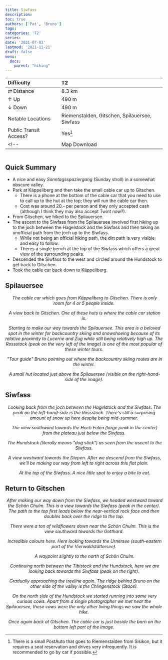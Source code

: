 ```yaml
---
title: Siwfass
description: 
toc: true
authors: ['Pat', 'Bruno']
tags:
categories: 'T2'
series:
date: '2021-07-03'
lastmod: '2021-11-21'
draft: false
menu:
  docs:
    parent: "hiking"
---
```

<link href="../../../style.css" rel="stylesheet"></link>

| Difficulty | [T2](../overview/#wanderskala) |
| :--- | :--- |
| &#8644; Distance | 8.3 km |
| &#8593; Up | 490 m |
| &#8595; Down | 490 m |
| Notable Locations | Riemenstalden, Gitschen, Spilauersee, Siwfass |
| Public Transit Access? | Yes[^1] |
<!-- | Map Download | [PDF](.pdf), [GPX](.gpx) | -->

<p align="center">
  <img src="IMG_0899.JPG" alt="" class="landscape">
</p>

## Quick Summary

- A nice and easy _Sonntagsspaziergang_ (Sunday stroll) in a somewhat obscure valley.
- Park at <hl>Käppeliberg</hl> and then take the small cable car up to <hl>Gitschen</hl>.
  - There is a phone at the bottom of the cable car that you need to use to call up to the hut at the top; they will run the cable car then.
  - Cost was around 20.- per person and they only accepted cash (although I think they may also accept Twint now?).
- From Gitschen, we hiked to the <hl>Spilauersee</hl>.
- The ascent to the <hl>Siwfass</hl> from the <hl>Spilauersee</hl> involved first hiking up to the joch between the Hagelstock and the Siwfass and then taking an unofficial path from the joch up to the <hl>Siwfass</hl>.
  - While not being an official hiking path, the dirt path is very visible and easy to follow.
  - Theres a single bench at the top of the <hl>Siwfass</hl> which offers a great view of the surrounding peaks.
- Descended the Siwfass to the west and circled around the Hundstock to get back to <hl>Gitschen</hl>.
- Took the cable car back down to <hl>Käppeliberg</hl>.

## Spilauersee

<p align="center">
  <img src="IMG_0958.JPG" alt="" class="portrait">
  <em>The cable car which goes from <hl>Käppeliberg</hl> to <hl>Gitschen</hl>.  There is only room for 4 or 5 people inside.</em>
</p>

<p align="center">
  <img src="IMG_0796.JPG" alt="" class="landscape">
  <em>A view back to <hl>Gitschen</hl>.  One of these huts is where the cable car station is.</em>
</p>

<p align="center">
  <img src="IMG_0799.JPG" alt="" class="portrait">
  <em>Starting to make our way towards the <hl>Spilauersee</hl>.  This area is a beloved spot in the winter for backcountry skiing and snowshoeing because of its relative proximity to Lucerne and Zug while still being relatively high up.  The <hl>Rossstock</hl> (peak on the very left of the image) is one of the most popular of these winter tours.</em>
</p>

<p align="center">
  <img src="IMG_0804.JPG" alt="" class="landscape">
  <em>"Tour guide" Bruno pointing out where the backcountry skiing routes are in the winter.</em>
</p>

<p align="center">
  <img src="IMG_0828.JPG" alt="" class="portrait">
  <em>A small hut located just above the <hl>Spilauersee</hl> (visible on the right-hand-side of the image).</em>
</p>

## Siwfass

<p align="center">
  <img src="IMG_0871.JPG" alt="" class="landscape">
  <em>Looking back from the joch between the <hl>Hagelstock</hl> and the <hl>Siwfass</hl>.  The peak on the left-hand-side is the <hl>Rossstock</hl>.  There's still a surprising amount of snow up here despite being mid-summer.</em>
</p>

<p align="center">
  <img src="IMG_0866.JPG" alt="" class="portrait">
  <em>The view southward towards the Hoch Fulen (large peak in the center) from the plateau just below the <hl>Siwfass</hl>.</em>
</p>

<p align="center">
  <img src="IMG_0882.JPG" alt="" class="landscape">
  <em>The <hl>Hundstock</hl> (literally means "dog stick") as seen from the ascent to the <hl>Siwfass</hl>.</em>
</p>

<p align="center">
  <img src="IMG_0885.JPG" alt="" class="landscape">
  <em>A view westward towards the <hl>Diepen</hl>.  After we descend from the Siwfass, we'll be making our way from left to right across this flat plain.</em>
</p>

<p align="center">
  <img src="IMG_0892.JPG" alt="" class="landscape">
  <em>At the top of the <hl>Siwfass</hl>.  A nice little spot to enjoy a bite to eat.</em>
</p>

## Return to Gitschen

<p align="center">
  <img src="IMG_0897.JPG" alt="" class="landscape">
  <em>After making our way down from the Siwfass, we headed westward toward the <hl>Schön Chulm</hl>.  This is a view towards the <hl>Siwfass</hl> (peak in the center).  The path to the top first leads below the near-vertical rock face and then doubles back over the ridge to the top.</em>
</p>

<p align="center">
  <img src="IMG_0899.JPG" alt="" class="landscape">
  <em>There were a ton of wildflowers down near the <hl>Schön Chulm</hl>.  This is the view southward towards the Gotthard.</em>
</p>

<p align="center">
  <img src="IMG_0920.JPG" alt="" class="landscape">
  <em>Incredible colours here.  Here looking towards the Urnersee (south-eastern part of the Vierwaldstättersee).</em>
</p>

<p align="center">
  <img src="IMG_0928.JPG" alt="" class="portrait">
  <em>A waypoint slightly to the north of Schön Chulm.</em>
</p>

<p align="center">
  <img src="IMG_0932.JPG" alt="" class="landscape">
  <em>Continuing north between the Tibistock and the Hundstock, here we are looking back towards the Siwfass (peak on the right).</em>
</p>

<p align="center">
  <img src="IMG_0942.JPG" alt="" class="portrait">
  <em>Gradually approaching the treeline again.  The ridge behind Bruno on the other side of the valley is the Chlingenstock (Stoos).</em>
</p>

<p align="center">
  <img src="IMG_0953.JPG" alt="" class="landscape">
  <em>On the north side of the Hundstock we started running into some very curious cows.  Apart from a single photographer we met near the Spilauersee, these cows were the only other living things we saw the whole hike.</em>
</p>

<p align="center">
  <img src="IMG_0955.JPG" alt="" class="landscape">
  <em>Once again back at <hl>Gitschen</hl>.  The cable car is just beside the barn on the bottom left part of the image.</em>
</p>

[^1]: There is a small PostAuto that goes to Riemenstalden from Sisikon, but it requires a seat reservation and drives very infrequently.  It is recommended to go by car if possible.